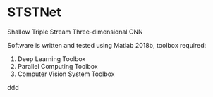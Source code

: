 # STSTNet
Shallow Triple Stream Three-dimensional CNN

Software is written and tested using Matlab 2018b, toolbox required:
1) Deep Learning Toolbox
2) Parallel Computing Toolbox 
3) Computer Vision System Toolbox

ddd
